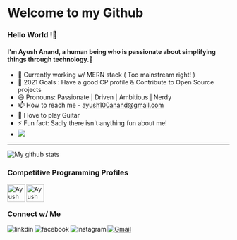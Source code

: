 

 
 <h1> Welcome to my Github </h1>

 <h3> Hello World !👋 </h3> 

 <h4>  I'm Ayush Anand, a human being who is passionate about simplifying things through technology.👋 </h4>  

- 🌱 Currently working w/ MERN stack ( Too mainstream right! )
- 🥅 2021 Goals : Have a good CP profile & Contribute to Open Source projects
- 😄 Pronouns: Passionate | Driven | Ambitious | Nerdy
- 📫 How to reach me - [ayush100anand@gmail.com](mailto:ayush100anand@gmail.com) 
- 🎸 I love to play Guitar
- ⚡ Fun fact: Sadly there isn't anything fun about me!
- ![](https://komarev.com/ghpvc/?username=Ayushsunny&color=blue)
<hr />

![My github stats](https://github-readme-stats.vercel.app/api?username=Ayushsunny&show_icons=true&theme=dark&count_private=true&hide=prs)


 ### Competitive Programming Profiles

<a href="https://www.hackerrank.com/Ayush100">
  <img align="left" alt="Ayush Anand| Hackerrank" width="40px" src="https://github.com/uniquesarvekash/uniquesarvekash/blob/main/assets/hr.svg" />
</a>
<a href="https://www.codechef.com/users/ayush_anand1">
  <img align="left" alt="Ayush Anand | Codechef" width="40px" src="https://github.com/uniquesarvekash/uniquesarvekash/blob/main/assets/cc.png" />
</a>
<br/>
<br/>

 ### Connect w/ Me

[<img align="left" alt="linkdin" src="https://img.shields.io/badge/LinkedIn-0077B5?style=for-the-badge&logo=linkedin&logoColor=white" />][linkedin]
[![Gmail](https://img.shields.io/badge/-gmail-%23D14836?style=for-the-badge&logo=Gmail&logoColor=white)](mailto:20bcs051@gmail.com)
[<img align="left" alt="facebook" src="https://img.shields.io/badge/Facebook-1877F2?style=for-the-badge&logo=facebook&logoColor=white" />][facebook]
[<img align="left" alt="instagram" src="https://img.shields.io/badge/Instagram-E4405F?style=for-the-badge&logo=instagram&logoColor=white" />][instagram]

[facebook]: https://www.facebook.com/Ayush.sunny.shiw/
[instagram]: https://www.instagram.com/chifladoo/   
[linkedin]: https://www.linkedin.com/in/ayush-sunny/
